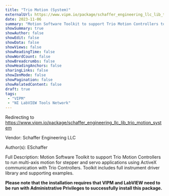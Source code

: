 ```yaml
---
title: "Trio Motion (System)"
externalUrl: https://www.vipm.io/package/schaffer_engineering_llc_lib_trio_motion_system
date: 2023-11-06
summary: "Motion Software Toolkit to support Trio Motion Controllers to run multi-axis motion for stepper and servo applications using ActiveX communication with Trio Controllers."
showSummary: true
showAuthor: false
showEdit: false
showData: false
showViews: false
showReadingTime: false
showWordCount: false
showBreadcrumbs: false
showHeadingAnchors: false
sharingLinks: false
showZenMode: false
showPagination: false
showRelatedContent: false
draft: true
tags:
 - "VIPM"
 - "NI LabVIEW Tools Network"
---
```


Redirecting to https://www.vipm.io/package/schaffer_engineering_llc_lib_trio_motion_system

Vendor: Schaffer Engineering LLC

Author(s): ESchaffer
 
Full Description:
Motion Software Toolkit to support Trio Motion Controllers to run multi-axis motion for stepper and servo applications using ActiveX communication with Trio Controllers.  Toolkit includes full instrument driver library and supporting examples.

**Please note that the installation requires that VIPM and LabVIEW need to be run with Administrative Privileges to successfully install this package.**